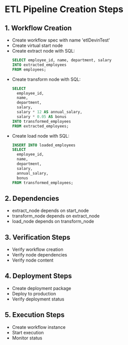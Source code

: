 # ETL Pipeline Creation Steps

## 1. Workflow Creation
- Create workflow spec with name 'etlDevinTest'
- Create virtual start node
- Create extract node with SQL:
  ```sql
  SELECT employee_id, name, department, salary 
  INTO extracted_employees 
  FROM employees;
  ```
- Create transform node with SQL:
  ```sql
  SELECT 
    employee_id,
    name,
    department,
    salary,
    salary * 12 AS annual_salary,
    salary * 0.05 AS bonus
  INTO transformed_employees
  FROM extracted_employees;
  ```
- Create load node with SQL:
  ```sql
  INSERT INTO loaded_employees
  SELECT 
    employee_id,
    name,
    department,
    salary,
    annual_salary,
    bonus
  FROM transformed_employees;
  ```

## 2. Dependencies
- extract_node depends on start_node
- transform_node depends on extract_node
- load_node depends on transform_node

## 3. Verification Steps
- Verify workflow creation
- Verify node dependencies
- Verify node content

## 4. Deployment Steps
- Create deployment package
- Deploy to production
- Verify deployment status

## 5. Execution Steps
- Create workflow instance
- Start execution
- Monitor status
